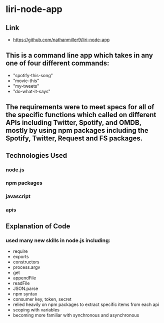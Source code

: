# liri-node-app

## Link
- https://github.com/nathanmiller9/liri-node-app

## This is a command line app which takes in any one of four different commands: 
  - "spotify-this-song"
  - "movie-this"
  - "my-tweets"
  - "do-what-it-says"
  
## The requirements were to meet specs for all of the specific functions which called on different APIs including Twitter, Spotify, and OMDB, mostly by using npm packages including the Spotify, Twitter, Request and FS packages.

## Technologies Used
### node.js
### npm packages
### javascript
### apis

## Explanation of Code
### used many new skills in node.js including:
  - require
  - exports
  - constructors
  - process.argv
  - get
  - appendFile
  - readFile
  - JSON.parse
  - npm syntax
  - consumer key, token, secret
  - relied heavily on npm packages to extract specific items from each api
  - scoping with variables
  - becoming more familiar with synchronous and asynchronous
